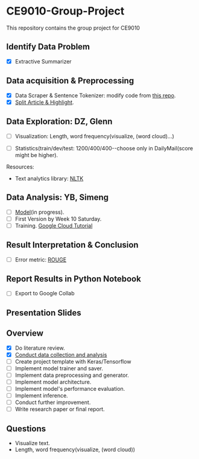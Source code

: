 # CE9010-Group-Project

This repository contains the group project for CE9010

## Identify Data Problem

- [x] Extractive Summarizer

## Data acquisition & Preprocessing

- [x] Data Scraper & Sentence Tokenizer: modify code from [this repo](https://github.com/abisee/cnn-dailymail).
- [x] [Split Article & Highlight](https://github.com/EdinburghNLP/Refresh).

## Data Exploration: DZ, Glenn

- [ ] Visualization: Length, word frequency(visualize, (word cloud)...)

- [ ] Statistics(train/dev/test: 1200/400/400--choose only in DailyMail(score might be higher).

Resources:

- Text analytics library: [NLTK](http://www.nltk.org/book/)

## Data Analysis: YB, Simeng

- [ ] [Model](https://machinelearningmastery.com/encoder-decoder-models-text-summarization-keras/)(in progress).
- [ ] First Version by Week 10 Saturday.
- [ ] Training. [Google Cloud Tutorial](http://cs231n.github.io/gce-tutorial/)

## Result Interpretation & Conclusion

- [ ] Error metric: [ROUGE](https://github.com/ShirleyHan6/CE9010-Group-Project/tree/master/Evaluation)

## Report Results in Python Notebook

- [ ] Export to Google Collab

## Presentation Slides

## Overview

- [x] Do literature review.
- [x] [Conduct data collection and analysis](https://github.com/EdinburghNLP/Refresh)
- [ ] Create project template with Keras/Tensorflow
- [ ] Implement model trainer and saver.
- [ ] Implement data preprocessing and generator.
- [ ] Implement model architecture.
- [ ] Implement model's performance evaluation.
- [ ] Implement inference.
- [ ] Conduct further improvement.
- [ ] Write research paper or final report.

## Questions

- Visualize text.
- Length, word frequency(visualize, (word cloud))
